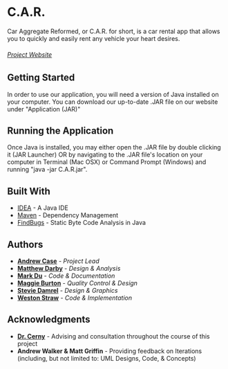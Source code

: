 # C.A.R.

Car Aggregate Reformed, or C.A.R. for short, is a car rental app that allows you to quickly and easily rent any vehicle your heart desires.

###### [Project Website](https://baylorsailor.github.io/C.A.R./site/)

## Getting Started

In order to use our application, you will need a version of Java installed on your computer. You can download our up-to-date .JAR file on our website under "Application (JAR)"

## Running the Application

Once Java is installed, you may either open the .JAR file by double clicking it (JAR Launcher) OR by navigating to the .JAR file's location on your computer in Terminal (Mac OSX) or Command Prompt (Windows) and running "java -jar C.A.R.jar".
     
## Built With

* [IDEA](https://www.jetbrains.com/idea/) - A Java IDE
* [Maven](https://maven.apache.org/) - Dependency Management
* [FindBugs](https://plugins.jetbrains.com/plugin/3847-findbugs-idea) - Static Byte Code Analysis in Java

## Authors

* **[Andrew Case](https://github.com/AndrewC0128)** - *Project Lead*
* **[Matthew Darby](https://github.com/baylorSailor)** - *Design & Analysis*
* **[Mark Du](https://github.com/mdu2017)** - *Code & Documentation*
* **[Maggie Burton](https://github.com/maggie-burton)** - *Quality Control & Design*
* **[Stevie Damrel](https://github.com/Drumshadow)** - *Design & Graphics*
* **[Weston Straw](https://github.com/Wolf1200)** - *Code & Implementation*

## Acknowledgments

* **[Dr. Cerny](http://cs.baylor.edu/~cerny/)** - Advising and consultation throughout the course of this project
* **Andrew Walker & Matt Griffin** - Providing feedback on Iterations (including, but not limited to: UML Designs, Code, & Concepts)
